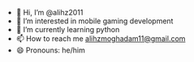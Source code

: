 - 👋 Hi, I’m @alihz2011
- 👀 I’m interested in mobile gaming development
- 🌱 I’m currently learning python
- 📫 How to reach me alihzmoghadam11@gmail.com
- 😄 Pronouns: he/him
